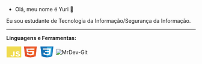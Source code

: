 - Olá, meu nome é Yuri 👋

Eu sou estudante de Tecnologia da Informação/Segurança da Informação.

<!--
<a target="_blank" href="https://www.linkedin.com/in/yuri-nazareno">
  <img align="left" alt="LinkdeIN" src="https://img.shields.io/badge/LinkedIn-0077B5?style=for-the-badge&logo=linkedin&logoColor=white" />
</a>
<a target="_blank" href="mailto:natzrathy@gmail.com">
  <img align="left" alt="Gmail" src="https://img.shields.io/badge/Gmail-D14836?style=for-the-badge&logo=gmail&logoColor=white" />
</a><br> -->
  ----
  **Linguagens e Ferramentas:**  
  <div style="display: inline_block">
    <img align="center" alt="MrDev-Js" height="30" width="40" src="https://raw.githubusercontent.com/devicons/devicon/master/icons/javascript/javascript-plain.svg">
    <img align="center" alt="MrDev-HTML" height="30" width="40" src="https://raw.githubusercontent.com/devicons/devicon/master/icons/html5/html5-original.svg">
    <img align="center" alt="MrDev-CSS" height="30" width="40" src="https://raw.githubusercontent.com/devicons/devicon/master/icons/css3/css3-original.svg">
    <img align="center" alt="MrDev-Git" height="30" width="40" src="https://cdn.jsdelivr.net/gh/devicons/devicon/icons/git/git-original.svg" /> 
    
  </div>
